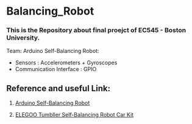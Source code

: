 # Balancing_Robot

### This is the Repository about final proejct of EC545 - Boston University.

Team: Arduino Self-Balancing Robot: 


- Sensors : Accelerometers + Gyroscopes
- Communication Interface : GPIO 

## Reference and useful Link: 

1. [Arduino Self-Balancing Robot](https://www.instructables.com/Arduino-Self-Balancing-Robot-1/)

2. [ELEGOO Tumbller Self-Balancing Robot Car Kit](https://www.amazon.com/gp/product/B07QWJH77V/ref=ox_sc_act_title_1?smid=A2WWHQ25ENKVJ1&th=1)




